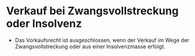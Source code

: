 # Verkauf bei Zwangsvollstreckung oder Insolvenz

- Das Vorkaufsrecht ist ausgeschlossen, wenn der Verkauf im Wege der Zwangsvollstreckung oder aus einer Insolvenzmasse erfolgt.

